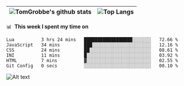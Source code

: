 |![TomGrobbe's github stats](https://github-readme-stats.vercel.app/api?username=egerdnc&count_private=true&show_icons=true&theme=dracula&disable_animations=true&include_all_commits=true)|![Top Langs](https://github-readme-stats.vercel.app/api/top-langs/?username=egerdnc&theme=dracula&langs_count=10&layout=compact)|
|:-:|:-:|

📊 &nbsp;**This week I spent my time on**
<!--START_SECTION:waka-->

```text
Lua          3 hrs 24 mins   ██████████████████░░░░░░░   72.66 %
JavaScript   34 mins         ███░░░░░░░░░░░░░░░░░░░░░░   12.16 %
CSS          24 mins         ██░░░░░░░░░░░░░░░░░░░░░░░   08.61 %
INI          11 mins         █░░░░░░░░░░░░░░░░░░░░░░░░   03.92 %
HTML         7 mins          ▓░░░░░░░░░░░░░░░░░░░░░░░░   02.55 %
Git Config   0 secs          ░░░░░░░░░░░░░░░░░░░░░░░░░   00.10 %
```

<!--END_SECTION:waka-->
![Alt text](https://spotify-recently-played-readme.vercel.app/api?user=i4a9i8pn8x8vvskq8v52yhckr)
<br>
<br>